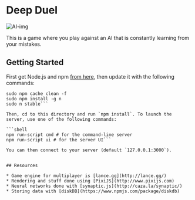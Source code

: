 # Deep Duel

![AI-img](https://piskel-imgstore-b.appspot.com/img/18dea273-b756-11e7-a7ae-c3cc346e19f0.gif)

This is a game where you play against an AI that is constantly learning from your mistakes.

## Getting Started
First get Node.js and npm [from here](https://nodejs.org/en/download/), then update it with the following commands:
```shell
sudo npm cache clean -f
sudo npm install -g n
sudo n stable```

Then, cd to this directory and run `npm install`. To launch the server, use one of the following commands:

```shell
npm run-script cmd # for the command-line server
npm run-script ui # for the server UI```

You can then connect to your server (default `127.0.0.1:3000`).


## Resources

* Game engine for multiplayer is [lance.gg](http://lance.gg/)
* Rendering and stuff done using [PixiJS](http://www.pixijs.com)
* Neural networks done with [synaptic.js](http://caza.la/synaptic/)
* Storing data with [diskDB](https://www.npmjs.com/package/diskdb)
